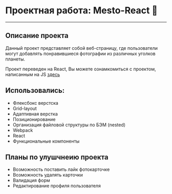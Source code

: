 # __Проектная работа: Mesto-React 🚀__

-----
## Описание проекта
Данный проект представляет собой веб-страницу, где пользователи могут добавлять понравившиеся
фотографии из различных уголков планеты.

Проект переведен на React, Вы можете ознамкомиться с проектом,
написанным на JS [здесь](https://dolabor.github.io/mesto/index.html)

## Использовались:
* Флексбокс верcтска
* Grid-layout
* Адаптивная верстка
* Позиционирование
* Организация файловой структуры по БЭМ (nested)
* Webpack
* React
* Функциональные компоненты

## Планы по улушчнеию проекта
* Возможность поставить лайк фотокарточке
* Возможность удалять карточки
* Валидация форм
* Редактирование профиля пользователя
